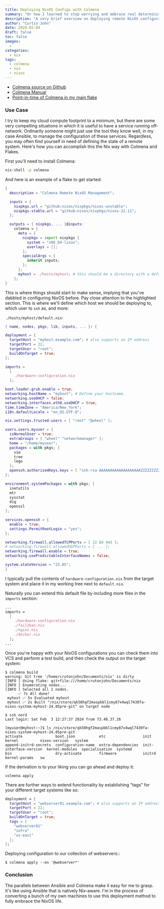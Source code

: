 ```yaml
---
title: Deploying NixOS Configs with Colmena
summary: "Or how I learned to stop worrying and embrace real determinism"
description: "A very brief overview on deploying remote NixOS configurations using Colmena"
author: "Curtis John"
date: 2024-02-04
draft: false
toc: false
images:
  -
categories:
  - nix
tags:
  - colmena
  - nix
  - nixos
---
```


- [Colmena source on Github](https://github.com/zhaofengli/colmena)
- [Colmena Manual](https://colmena.cli.rs)
- [Point-in-time of Colmena in my main flake]()

### Use Case

I try to keep my cloud compute footprint to a minimum, but there are some very compelling situations in which it is useful to have a service running off-network. Ordinarily someone might just use the tool they know well, in my case Ansible, to manage the configuration of these services. Regardless, you may often find yourself in need of defining the state of a remote system. Here's how you can accomplish this the Nix way with Colmena and Flakes.

First you'll need to install Colmena:

```bash
nix-shell -p colmena
```

And here is an example of a flake to get started:
```nix
{
  description = "Colmena Remote NixOS Management";

  inputs = {
    nixpkgs.url = "github:nixos/nixpkgs/nixos-unstable";
    nixpkgs-stable.url = "github:nixos/nixpkgs/nixos-22.11";
  };

  outputs = { nixpkgs, ... }@inputs:
    colmena = {
      meta = {
        nixpkgs = import nixpkgs {
          system = "x86_64-linux";
          overlays = [];
        };
        specialArgs = {
          inherit inputs;
        };
      };
      myhost = ./hosts/myhost; # this should be a directory with a default.nix inside
    };
}
```

This is where things should start to make sense, implying that you've dabbled in configuring NixOS before. Pay close attention to the highlighted section. This is where we'll define which host we should be deploying to, which user to `ssh` as, and more:

`./hosts/myhost/default.nix`:
```nix {hl_lines=["3-8"],linenostart=1}
{ name, nodes, pkgs, lib, inputs, ... }: {

deployment = {
  targetHost = "myhost.example.com"; # also supports an IP address
  targetPort = 22;
  targetUser = "root";
  buildOnTarget = true;
};

imports =
  [
    ./hardware-configuration.nix
  ];

boot.loader.grub.enable = true;
networking.hostName = "myhost"; # Define your hostname.
networking.useDHCP = false;
networking.interfaces.eth0.useDHCP = true;
time.timeZone = "America/New_York";
i18n.defaultLocale = "en_US.UTF-8";

nix.settings.trusted-users = [ "root" "@wheel" ];

users.users.myuser = {
  isNormalUser = true;
  extraGroups = [ "wheel" "networkmanager" ];
  home = "/home/myuser";
  packages = with pkgs; [
    vim
    tree
    lego
  ];
  openssh.authorizedKeys.keys = [ "ssh-rsa AAAAAAAAAAAAAAAAAAAZZZZZZZZZZZDDDDDDDDDDDDDD" ];
};

environment.systemPackages = with pkgs; [
  inetutils
  mtr
  sysstat
  dig
  openssl
];

services.openssh = {
  enable = true;
  settings.PermitRootLogin = "yes";
};

networking.firewall.allowedTCPPorts = [ 22 80 443 ];
# networking.firewall.allowedUDPPorts = [ ... ];
networking.firewall.enable = true;
networking.usePredictableInterfaceNames = false;

system.stateVersion = "23.05";
}
```

I typically pull the contents of `hardware-configuration.nix` from the target system and place it in my working tree next to `default.nix`.

Naturally you can extend this default file by including more files in the `imports` section:

```nix
...
imports =
  [
    ./hardware-configuration.nix
    ./fail2ban.nix
    ./nginx.nix
    ./docker.nix
  ];
...
```

Once you're happy with your NixOS configurations you can check them into VCS and perform a test build, and then check the output on the target system:

```shell
$ colmena build
warning: Git tree '/home/crutonjohn/Documents/nix' is dirty
[INFO ] Using flake: git+file:///home/crutonjohn/Documents/nix
[INFO ] Enumerating nodes...
[INFO ] Selected all 1 nodes.
      ✅ 7s All done!
 myhost ✅ 5s Evaluated myhost
 myhost ✅ 2s Built "/nix/store/qk58hgf2maspbbl1cmy87x4wql7430fa-nixos-system-myhost-24.05pre-git" on target node

$ ssh nord
Last login: Sat Feb  3 12:27:37 2024 from 73.40.37.26

[myuser@myhost:~]$ ls /nix/store/qk58hgf2maspbbl1cmy87x4wql7430fa-nixos-system-myhost-24.05pre-git
activate               boot.json           etc                 init                    kernel          nixos-version   system
append-initrd-secrets  configuration-name  extra-dependencies  init-interface-version  kernel-modules  specialisation  systemd
bin                    dry-activate        firmware            initrd                  kernel-params   sw
```

If the derivation is to your liking you can go ahead and deploy it:

```shell
colmena apply
```

There are further ways to extend functionality by establishing "tags" for your different target systems like so:

```nix
deployment = {
  targetHost = "webserver01.example.com"; # also supports an IP address
  targetPort = 22;
  targetUser = "root";
  buildOnTarget = true;
  tags = [
    "webserver01"
    "infra"
    "us-east"
  ];
};
```

Deploying configuration to our collection of webservers::

```shell
$ colmena apply --on '@webserver*'
```

### Conclusion

The parallels between Ansible and Colmena make it easy for me to grasp. It's like using Ansible that is natively Nix-aware. I'm in the process of converting a bunch of my own machines to use this deployment method to fully embrace the NixOS life.
